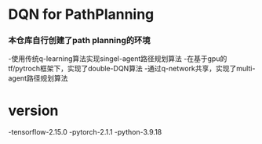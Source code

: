 # DQN for PathPlanning
### 本仓库自行创建了path planning的环境
-使用传统q-learning算法实现singel-agent路径规划算法
-在基于gpu的tf/pytroch框架下，实现了double-DQN算法
-通过q-network共享，实现了multi-agent路径规划算法

# version
-tensorflow-2.15.0
-pytorch-2.1.1
-python-3.9.18
